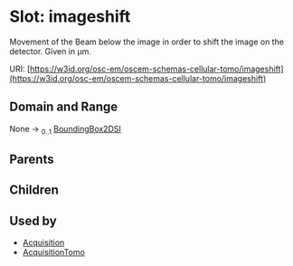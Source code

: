 
# Slot: imageshift

Movement of the Beam below the image in order to shift the image on the detector. Given in µm.

URI: [https://w3id.org/osc-em/oscem-schemas-cellular-tomo/imageshift](https://w3id.org/osc-em/oscem-schemas-cellular-tomo/imageshift)


## Domain and Range

None &#8594;  <sub>0..1</sub> [BoundingBox2DSI](BoundingBox2DSI.md)

## Parents


## Children


## Used by

 * [Acquisition](Acquisition.md)
 * [AcquisitionTomo](AcquisitionTomo.md)
